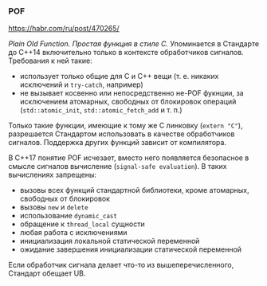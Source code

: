 ### POF

https://habr.com/ru/post/470265/

*Plain Old Function. Простая функция в стиле C.* Упоминается в Стандарте до C++14 включительно только в контексте обработчиков сигналов. Требования к ней такие:

* использует только общие для C и C++ вещи (т. е. никаких исключений и `try-catch`, например)
* не вызывает косвенно или непосредственно не-POF фукнции, за исключением атомарных, свободных от блокировок операций (`std::atomic_init`, `std::atomic_fetch_add` и т. п.)

Только такие функции, имеющие к тому же C линковку (`extern "C"`), разрешается Стандартом использовать в качестве обработчиков сигналов. Поддержка других функций зависит от компилятора.

В C++17 понятие POF исчезает, вместо него появляется безопасное в смысле сигналов вычисление (`signal-safe evaluation`). В таких вычислениях запрещены:

* вызовы всех функций стандартной библиотеки, кроме атомарных, свободных от блокировок
* вызовы `new` и `delete`
* использование `dynamic_cast`
* обращение к `thread_local` сущности
* любая работа с исключениями
* инициализация локальной статической переменной
* ожидание завершения инициализации статической переменной

Если обработчик сигнала делает что-то из вышеперечисленного, Стандарт обещает UB.
